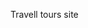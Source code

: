 Travell tours site

<!--


<meta name="keywords" content="Экскурсии, Туры выходного дня, Запорожье, Экскурсии, Путешествия, Отдых, Автобусные туры">
<meta name="description" content="Туры выходного дня, автобусные туры, экскурсии из Запорожья">





--------------------------------
-->
<!--
<h3>
    <a href="https://novipovorot.pp.ua">
       Сайт
    </a>
</h3>
-->
<!--
<span>
<a href="https://novipovorot.pp.ua/index.html">Главная</a> | 
<a href="https://novipovorot.pp.ua/about.html"> Отзывы </a> |
<a href="https://novipovorot.pp.ua/packages.html">Туры</a> |
<a href="https://novipovorot.pp.ua/contact.html">Контакты</a> |
<a href="https://novipovorot.pp.ua/booking.html">Забронировать</a>
</span>-->

